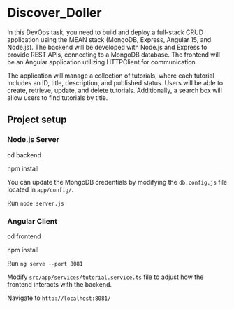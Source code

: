 # Discover_Doller
In this DevOps task, you need to build and deploy a full-stack CRUD application using the MEAN stack (MongoDB, Express, Angular 15, and Node.js). The backend will be developed with Node.js and Express to provide REST APIs, connecting to a MongoDB database. The frontend will be an Angular application utilizing HTTPClient for communication.  

The application will manage a collection of tutorials, where each tutorial includes an ID, title, description, and published status. Users will be able to create, retrieve, update, and delete tutorials. Additionally, a search box will allow users to find tutorials by title.

##  Project setup

### Node.js Server

cd backend

npm install

You can update the MongoDB credentials by modifying the `db.config.js` file located in `app/config/`.

Run `node server.js`

### Angular Client

cd frontend

npm install

Run `ng serve --port 8081`

Modify `src/app/services/tutorial.service.ts` file to adjust how the frontend interacts with the backend.

Navigate to `http://localhost:8081/`
